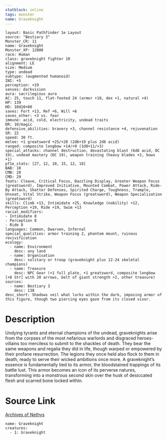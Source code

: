 ```yaml
---
statblock: inline
tags: monster
name: Graveknight
---
```

```statblock
layout: Basic Pathfinder 1e Layout
source: "Bestiary 3"
Monster_CR: 11
name: Graveknight
Monster_XP: 12800
race: Human
class: graveknight fighter 10
alignment: LE
size: Medium
type: undead
subtype: (augmented humanoid)
INI: +5
perception: +19
senses: darkvision
aura: sacrilegious aura
AC: 25, touch 11, flat-footed 24 (armor +10, dex +1, natural +4)
HP: 139
HD: 10d10+80
saves: Fort +13, Ref +6, Will +6
saves_other: +3 vs. fear
immune: acid, cold, electricity, undead traits
DR: 10/magic
defensive_abilities: bravery +3, channel resistance +4, rejuvenation
SR: 22
speed: 30 ft.
melee: +1 greatsword +25/+20 (2d6+19 plus 2d6 acid)
ranged: composite longbow +14/+9 (1d8+11/×3)
special_attacks: channel destruction, devastating blast (6d6 acid, DC 19), undead mastery (DC 19), weapon training (heavy blades +2, bows +1)
pf1e_stats: [27, 12, 10, 15, 12, 18]
BAB: 10
CMB: 20
CMD: 29
feats: Cleave, Critical Focus, Dazzling Display, Greater Weapon Focus (greatsword), Improved Initiative, Mounted Combat, Power Attack, Ride-By Attack, Shatter Defenses, Spirited Charge, Toughness, Trample, Unseat, Vital Strike, Weapon Focus (greatsword), Weapon Specialization (greatsword)
skills: Climb +13, Intimidate +25, Knowledge (nobility) +12, Perception +19, Ride +19, Swim +13
racial_modifiers:
- Intimidate 8
- Perception 8
- Ride 8
languages: Common, Dwarven, Infernal
special_qualities: armor training 2, phantom mount, ruinous revivification
ecology:
  - name: Environment
    desc: any land
  - name: Organisation
    desc: solitary or troop (graveknight plus 12-24 skeletal champions)
  - name: Treasure
    desc: NPC Gear (+1 full plate, +1 greatsword, composite longbow [+8 Str] with 20 arrows, belt of giant strength +2, other treasure)
sources:
  - name: Bestiary 3
    desc: 138
desc_short: Shadows veil what lurks within the dark, imposing armor of this figure, though two piercing eyes gaze from its closed visor.
```
# Description
Undying tyrants and eternal champions of the undead, graveknights arise from the corpses of the most nefarious warlords and disgraced heroes-villains too merciless to submit to the shackles of death. They bear the same weapons and regalia they did in life, though warped or empowered by their profane resurrection. The legions they once held also flock to them in death, ready to serve their wicked ambitions once more. A graveknight’s essence is fundamentally tied to its armor, the bloodstained trappings of its battle lust. This armor becomes an icon of its perverse natures, transforming into a monstrous second skin over the husk of desiccated flesh and scarred bone locked within.
# Source Link
[Archives of Nethys](https://aonprd.com/MonsterDisplay.aspx?ItemName=Graveknight)
```encounter-table
name: Graveknight
creatures:
  - 1: Graveknight
```
